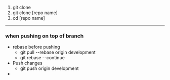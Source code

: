 1.  git clone
2. git clone [repo name]
3. cd [repo name]
----
### when pushing on top of branch
* rebase before pushing
  * git pull --rebase origin development
  * git rebase --continue
* Push changes
  *  git push origin development
* 
